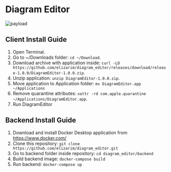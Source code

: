 # Diagram Editor

![payload](https://raw.github.com/elizarim/diagram_editor/main/.screenshots/diagram_editor_main_page.jpg)

## Client Install Guide

1. Open Terminal.
2. Go to ~/Downloads folder: `cd ~/Download`.
3. Download archive with application inside: `curl -LO https://github.com/elizarim/diagram_editor/releases/download/release-1.0.0/DiagramEditor-1.0.0.zip`.
4. Unzip application: `unzip DiagramEditor-1.0.0.zip`.
5. Move application to Application folder: `mv DiagramEditor.app ~/Applications`
6. Remove quarantine attributes: `xattr -rd com.apple.quarantine ~/Applications/DiagramEditor.app`.
7. Run DiagramEditor

## Backend Install Guide

1. Download and install Docker Desktop application from https://www.docker.com/
2. Clone this repository: `git clone https://github.com/elizarim/diagram_editor.git`
3. Go to backend folder inside repository: `cd diagram_editor/backend`
4. Build backend image: `docker-compose build`
5. Run backend: `docker-compose up`